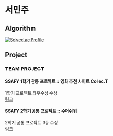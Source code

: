 # 서민주

## Algorithm

[![Solved.ac Profile](http://mazassumnida.wtf/api/v2/generate_badge?boj=holsimcjv)](https://solved.ac/holsimcjv/)

<!--
**sminju1009/sminju1009** is a ✨ _special_ ✨ repository because its `README.md` (this file) appears on your GitHub profile.

Here are some ideas to get you started:

- 🔭 I’m currently working on ...
- 🌱 I’m currently learning ...
- 👯 I’m looking to collaborate on ...
- 🤔 I’m looking for help with ...
- 💬 Ask me about ...
- 📫 How to reach me: ...
- 😄 Pronouns: ...
- ⚡ Fun fact: ...
-->

## Project

### TEAM PROJECT

#### SSAFY 1학기 관통 프로젝트 :: 영화 추천 사이트 Collec.T

1학기 프로젝트 최우수상 수상<br>
[링크](https://github.com/sminju1009/Collec.T)

#### SSAFY 2학기 공통 프로젝트 :: 수어쉬워

2학기 공통 프로젝트 3등 수상<br>
[링크](https://github.com/OnlyTeamLeaderIsE/Sueoswiwo)

